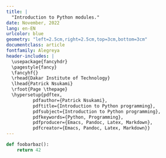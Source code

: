 ```yaml
---
title: |
  "Introduction to Python modules."
date: November, 2022
lang: en-EN
urlcolor: blue
geometry: "left=2.5cm,right=2.5cm,top=3cm,bottom=3cm"
documentclass: article
fontfamily: Alegreya
header-includes: |
  \usepackage{fancyhdr}
  \pagestyle{fancy}
  \fancyhf{}
  \rhead{Dakar Institute of Technology}
  \lhead{Patrick Nsukami}
  \rfoot{Page \thepage}
  \hypersetup{pdftex,
          pdfauthor={Patrick Nsukami},
          pdftitle={Introduction to Python programming},
          pdfsubject={Introduction to Python programming},
          pdfkeywords={Python, Programming},
          pdfproducer={Emacs, Pandoc, Latex, Markdown},
          pdfcreator={Emacs, Pandoc, Latex, Markdown}}
---
```


```python
def foobarbaz():
    return 42
```
